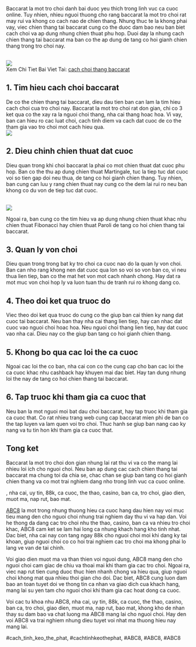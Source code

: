 <p>Baccarat la mot tro choi danh bai duoc yeu thich trong linh vuc ca cuoc online. Tuy nhien, nhieu nguoi thuong cho rang baccarat la mot tro choi rat may rui va khong co cach nao de chien thang. Nhung thuc te la khong phai vay, viec chien thang tai baccarat cung co the duoc dam bao neu ban biet cach choi va ap dung nhung chien thuat phu hop. Duoi day la nhung cach chien thang tai baccarat ma ban co the ap dung de tang co hoi gianh chien thang trong tro choi nay.</p><br><img src="https://abc81.net/wp-content/uploads/2025/04/Cach-quan-ly-von-giup-ban-choi-baccarat-luon-thang.png"></br>
Xem Chi Tiet Bai Viet Tai: <a href="https://abc81.net/cach-choi-thang-baccarat/">cach choi thang baccarat</a><h2>1. Tim hieu cach choi baccarat</h2><p>De co the chien thang tai baccarat, dieu dau tien ban can lam la tim hieu cach choi cua tro choi nay. Baccarat la mot tro choi rat don gian, chi co 3 ket qua co the xay ra la nguoi choi thang, nha cai thang hoac hoa. Vi vay, ban can hieu ro cac luat choi, cach tinh diem va cach dat cuoc de co the tham gia vao tro choi mot cach hieu qua.<br><img src="https://abc81.net/wp-content/uploads/2025/04/Cach-Choi-Tai-Xiu-Online-Luon-Thang-Hieu-Qua-Nhat-2025-300x169.png"></br><h2>2. Dieu chinh chien thuat dat cuoc</h2><p>Dieu quan trong khi choi baccarat la phai co mot chien thuat dat cuoc phu hop. Ban co the thu ap dung chien thuat Martingale, tuc la tiep tuc dat cuoc voi so tien gap doi neu thua, de tang co hoi gianh chien thang. Tuy nhien, ban cung can luu y rang chien thuat nay cung co the dem lai rui ro neu ban khong co du von de tiep tuc dat cuoc.</p><br><img src="https://abc81.net/wp-content/uploads/2025/04/Cach-Choi-Tai-Xiu-Online-Luon-Thang-Hieu-Qua-Nhat-2025-300x169.png"></br><p>Ngoai ra, ban cung co the tim hieu va ap dung nhung chien thuat khac nhu chien thuat Fibonacci hay chien thuat Paroli de tang co hoi chien thang tai baccarat.<h2>3. Quan ly von choi</h2><p>Dieu quan trong trong bat ky tro choi ca cuoc nao do la quan ly von choi. Ban can nho rang khong nen dat cuoc qua lon so voi so von ban co, vi neu thua lien tiep, ban co the mat het von mot cach nhanh chong. Hay dat ra mot muc von choi hop ly va luon tuan thu de tranh rui ro khong dang co.</p><h2>4. Theo doi ket qua truoc do</h2><p>Viec theo doi ket qua truoc do cung co the giup ban cai thien ky nang dat cuoc tai baccarat. Neu ban thay nha cai thang lien tiep, hay can nhac dat cuoc vao nguoi choi hoac hoa. Neu nguoi choi thang lien tiep, hay dat cuoc vao nha cai. Dieu nay co the giup ban tang co hoi gianh chien thang.<h2>5. Khong bo qua cac loi the ca cuoc</h2><p>Ngoai cac loi the co ban, nha cai con co the cung cap cho ban cac loi the ca cuoc khac nhu cashback hay khuyen mai dac biet. Hay tan dung nhung loi the nay de tang co hoi chien thang tai baccarat.</p><h2>6. Tap truoc khi tham gia ca cuoc that</h2><p>Neu ban la mot nguoi moi bat dau choi baccarat, hay tap truoc khi tham gia ca cuoc that. Co rat nhieu trang web cung cap baccarat mien phi de ban co the tap luyen va lam quen voi tro choi. Thuc hanh se giup ban nang cao ky nang va tu tin hon khi tham gia ca cuoc that.</p><h2>Tong ket</h2><p>Baccarat la mot tro choi don gian nhung lai rat thu vi va co the mang lai nhieu loi ich cho nguoi choi. Neu ban ap dung cac cach chien thang tai baccarat ma chung toi da chia se, chac chan se giup ban tang co hoi gianh chien thang va co mot trai nghiem dang nho trong linh vuc ca cuoc online.</p><p>, nha cai, uy tin, 88k, ca cuoc, the thao, casino, ban ca, tro choi, giao dien, muot ma, nap rut, bao mat.

<a href="https://abc81.net/">ABC8</a> la mot trong nhung thuong hieu ca cuoc hang dau hien nay voi muc tieu mang den cho nguoi choi nhung trai nghiem day thu vi va hap dan. Voi he thong da dang cac tro choi nhu the thao, casino, ban ca va nhieu tro choi khac, ABC8 cam ket se lam hai long ca nhung khach hang kho tinh nhat. Dac biet, nha cai nay con tang ngay 88k cho nguoi choi moi khi dang ky tai khoan, giup nguoi choi co co hoi trai nghiem cac tro choi ma khong phai lo lang ve van de tai chinh.

Voi giao dien muot ma va than thien voi nguoi dung, ABC8 mang den cho nguoi choi cam giac de chiu va thoai mai khi tham gia cac tro choi. Ngoai ra, viec nap rut tien cung duoc thuc hien nhanh chong va hieu qua, giup nguoi choi khong mat qua nhieu thoi gian cho doi. Dac biet, ABC8 cung luon dam bao an toan tuyet doi ve thong tin ca nhan va giao dich cua khach hang, mang lai su yen tam cho nguoi choi khi tham gia cac hoat dong ca cuoc.

Voi cac tu khoa nhu ABC8, nha cai, uy tin, 88k, ca cuoc, the thao, casino, ban ca, tro choi, giao dien, muot ma, nap rut, bao mat, khong kho de nhan thay su dam bao va chat luong ma ABC8 mang lai cho nguoi choi. Hay den voi ABC8 va trai nghiem nhung dieu tuyet voi nhat ma thuong hieu nay mang lai.</p>
#cach_tinh_keo_the_phat, #cachtinhkeothephat, #ABC8, #ABC8, #ABC8
